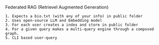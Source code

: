 Federated RAG (Retrievel Augmented Generation)
```
1. Expects a bio.txt (with any of your info) in public folder
2. Uses open-source LLM and Embedding model
3. For each user creates a index and store in public folder
4. For a given query makes a multi-query engine through a composed graph.
5. CLI based user-query
```
